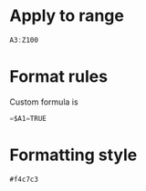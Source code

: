 # Apply to range
```JavaScript
A3:Z100
```
# Format rules

Custom formula is

```JavaScript
=$A1=TRUE
```
# Formatting style
```JavaScript
#f4c7c3
```
